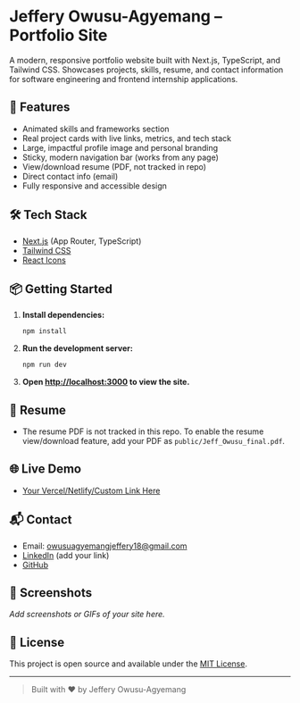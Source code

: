
# Jeffery Owusu-Agyemang – Portfolio Site

A modern, responsive portfolio website built with Next.js, TypeScript, and Tailwind CSS. Showcases projects, skills, resume, and contact information for software engineering and frontend internship applications.

## 🚀 Features
- Animated skills and frameworks section
- Real project cards with live links, metrics, and tech stack
- Large, impactful profile image and personal branding
- Sticky, modern navigation bar (works from any page)
- View/download resume (PDF, not tracked in repo)
- Direct contact info (email)
- Fully responsive and accessible design

## 🛠️ Tech Stack
- [Next.js](https://nextjs.org/) (App Router, TypeScript)
- [Tailwind CSS](https://tailwindcss.com/)
- [React Icons](https://react-icons.github.io/react-icons/)

## 📦 Getting Started
1. **Install dependencies:**
	```bash
	npm install
	```
2. **Run the development server:**
	```bash
	npm run dev
	```
3. **Open [http://localhost:3000](http://localhost:3000) to view the site.**

## 📄 Resume
- The resume PDF is not tracked in this repo. To enable the resume view/download feature, add your PDF as `public/Jeff_Owusu_final.pdf`.

## 🌐 Live Demo
- [Your Vercel/Netlify/Custom Link Here](#)

## 📬 Contact
- Email: [owusuagyemangjeffery18@gmail.com](mailto:owusuagyemangjeffery18@gmail.com)
- [LinkedIn](https://www.linkedin.com/in/jeffery-owusu-agyemang/) (add your link)
- [GitHub](https://github.com/Jeffery-byte)

## 📸 Screenshots
_Add screenshots or GIFs of your site here._

## 📝 License
This project is open source and available under the [MIT License](LICENSE).

---

> Built with ❤️ by Jeffery Owusu-Agyemang

